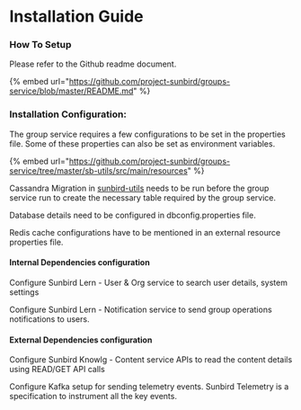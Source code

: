 # Installation Guide

### How To Setup

Please refer to the Github readme document.

{% embed url="https://github.com/project-sunbird/groups-service/blob/master/README.md" %}

### **Installation Configuration:**

The group service requires a few configurations to be set in the properties file. Some of these properties can also be set as environment variables.

{% embed url="https://github.com/project-sunbird/groups-service/tree/master/sb-utils/src/main/resources" %}

Cassandra Migration in [sunbird-utils](https://github.com/project-sunbird/sunbird-utils) needs to be run before the group service run to create the necessary table required by the group service.&#x20;

Database details need to be configured in dbconfig.properties file.

Redis cache configurations have to be mentioned in an external resource properties file.

#### Internal Dependencies configuration

Configure Sunbird Lern - User & Org service to search user details, system settings

Configure Sunbird Lern - Notification service to send group operations notifications to users.

#### External Dependencies configuration

Configure Sunbird Knowlg - Content service APIs  to read the content details using READ/GET API calls

Configure Kafka setup for sending telemetry events. Sunbird Telemetry is a specification to instrument all the key events.&#x20;
